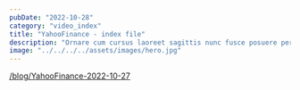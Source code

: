 ```yaml
---
pubDate: "2022-10-28"
category: "video_index"
title: "YahooFinance - index file"
description: "Ornare cum cursus laoreet sagittis nunc fusce posuere per euismod dis vehicula a, semper fames lacus maecenas dictumst pulvinar neque enim non potenti. Torquent hac sociosqu eleifend potenti."
image: "../../../../assets/images/hero.jpg"
---
```


<a href='/blog/YahooFinance-2022-10-27'>/blog/YahooFinance-2022-10-27</a>
